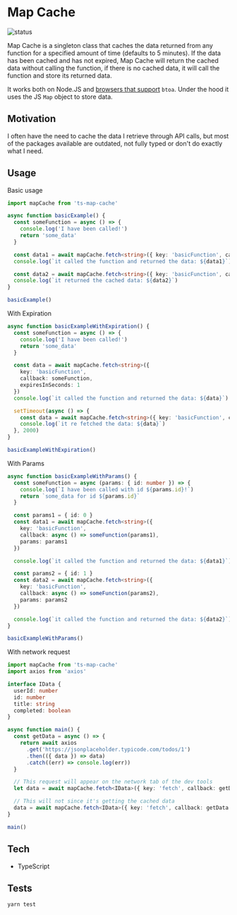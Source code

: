 # Map Cache

![status](https://github.com/sickdyd/ts-map-cache/actions/workflows/ci.yml/badge.svg)

Map Cache is a singleton class that caches the data returned from any function for a specified amount of time (defaults to 5 minutes). If the data has been cached and has not expired, Map Cache will return the cached data without calling the function, if there is no cached data, it will call the function and store its returned data.

It works both on Node.JS and [browsers that support](https://caniuse.com/atob-btoa) `btoa`. Under the hood it uses the JS `Map` object to store data.

## Motivation

I often have the need to cache the data I retrieve through API calls, but most of the packages available are outdated, not fully typed or don't do exactly what I need.

## Usage

Basic usage

```ts
import mapCache from 'ts-map-cache'

async function basicExample() {
  const someFunction = async () => {
    console.log('I have been called!')
    return 'some_data'
  }

  const data1 = await mapCache.fetch<string>({ key: 'basicFunction', callback: someFunction })
  console.log(`it called the function and returned the data: ${data1}`)

  const data2 = await mapCache.fetch<string>({ key: 'basicFunction', callback: someFunction })
  console.log(`it returned the cached data: ${data2}`)
}

basicExample()
```

With Expiration

```ts
async function basicExampleWithExpiration() {
  const someFunction = async () => {
    console.log('I have been called!')
    return 'some_data'
  }

  const data = await mapCache.fetch<string>({
    key: 'basicFunction',
    callback: someFunction,
    expiresInSeconds: 1
  })
  console.log(`it called the function and returned the data: ${data}`)

  setTimeout(async () => {
    const data = await mapCache.fetch<string>({ key: 'basicFunction', callback: someFunction })
    console.log(`it re fetched the data: ${data}`)
  }, 2000)
}

basicExampleWithExpiration()
```

With Params

```ts
async function basicExampleWithParams() {
  const someFunction = async (params: { id: number }) => {
    console.log(`I have been called with id ${params.id}!`)
    return `some_data for id ${params.id}`
  }

  const params1 = { id: 0 }
  const data1 = await mapCache.fetch<string>({
    key: 'basicFunction',
    callback: async () => someFunction(params1),
    params: params1
  })

  console.log(`it called the function and returned the data: ${data1}`)

  const params2 = { id: 1 }
  const data2 = await mapCache.fetch<string>({
    key: 'basicFunction',
    callback: async () => someFunction(params2),
    params: params2
  })

  console.log(`it called the function and returned the data: ${data2}`)
}

basicExampleWithParams()
```

With network request

```ts
import mapCache from 'ts-map-cache'
import axios from 'axios'

interface IData {
  userId: number
  id: number
  title: string
  completed: boolean
}

async function main() {
  const getData = async () => {
    return await axios
      .get('https://jsonplaceholder.typicode.com/todos/1')
      .then(({ data }) => data)
      .catch((err) => console.log(err))
  }

  // This request will appear on the network tab of the dev tools
  let data = await mapCache.fetch<IData>({ key: 'fetch', callback: getData })

  // This will not since it's getting the cached data
  data = await mapCache.fetch<IData>({ key: 'fetch', callback: getData })
}

main()
```

## Tech

- TypeScript

## Tests

`yarn test`
